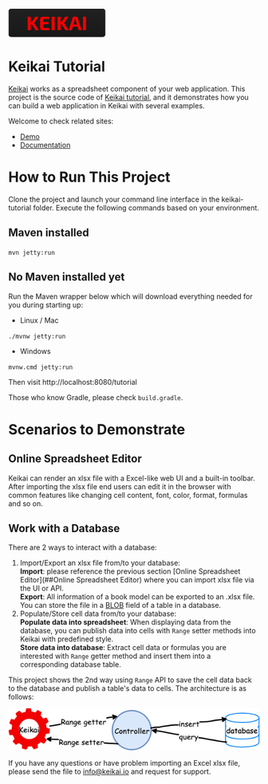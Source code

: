 ![](images/keikai_logo.png) 

# Keikai Tutorial
[Keikai](https://keikai.io/) works as a spreadsheet component of your web application. This project is the source code of [Keikai tutorial](https://doc.keikai.io/tutorial), and it demonstrates how you can build a web application in Keikai with several examples.

Welcome to check related sites:

* [Demo](https://keikai.io/demo)
* [Documentation](https://doc.keikai.io)


# How to Run This Project
Clone the project and launch your command line interface in the keikai-tutorial folder. Execute the following commands based on your environment.

## Maven installed
`mvn jetty:run`

## No Maven installed yet
Run the Maven wrapper below which will download everything needed for you during starting up: 
* Linux / Mac

`./mvnw jetty:run`

* Windows

`mvnw.cmd jetty:run`


Then visit http://localhost:8080/tutorial


Those who know Gradle, please check `build.gradle`.

# Scenarios to Demonstrate

## Online Spreadsheet Editor
Keikai can render an xlsx file with a Excel-like web UI and a built-in toolbar. After importing the xlsx file end users can edit it in the browser with common features like changing cell content, font, color, format, formulas and so on.

## Work with a Database
There are 2 ways to interact with a database:
1. Import/Export an xlsx file from/to your database: <br/>
**Import**: please reference the previous section [Online Spreadsheet Editor](##Online Spreadsheet Editor) where you can import xlsx file via the UI or API. <br/>
**Export**: All information of a book model can be exported to an .xlsx file. You can store the file in a [BLOB](https://en.wikipedia.org/wiki/Binary_large_object) field of a table in a database.
2. Populate/Store cell data from/to your database: <br/>
**Populate data into spreadsheet**: When displaying data from the database, you can publish data into cells with `Range` setter methods into Keikai with predefined style.<br/>
**Store data into database**: Extract cell data or formulas you are interested with `Range` getter method and insert them into a corresponding database table. 

This project shows the 2nd way using `Range` API to save the cell data back to the database and publish a table's data to cells. The architecture is as follows:

![](images/database.png)

If you have any questions or have problem importing an Excel xlsx file, please send the file to [info@keikai.io](mailto:info@keikai.io) and request for support.

